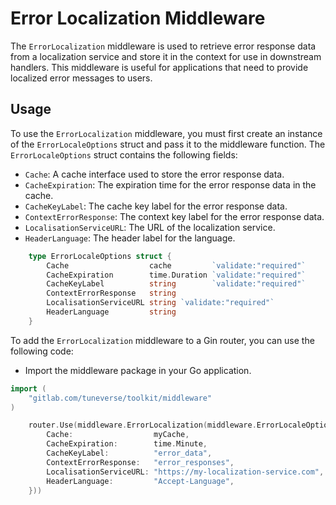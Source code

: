 # Error Localization Middleware
The `ErrorLocalization` middleware is used to retrieve error response data from a localization service and store it in the context for use in downstream handlers. This middleware is useful for applications that need to provide localized error messages to users.


## Usage
To use the `ErrorLocalization` middleware, you must first create an instance of the `ErrorLocaleOptions` struct and pass it to the middleware function. The `ErrorLocaleOptions` struct contains the following fields:

- `Cache`: A cache interface used to store the error response data.
- `CacheExpiration`: The expiration time for the error response data in the cache.
- `CacheKeyLabel`: The cache key label for the error response data.
- `ContextErrorResponse`: The context key label for the error response data.
- `LocalisationServiceURL`: The URL of the localization service.
- `HeaderLanguage`: The header label for the language.


```go
    type ErrorLocaleOptions struct {
        Cache                  cache         `validate:"required"`
        CacheExpiration        time.Duration `validate:"required"`
        CacheKeyLabel          string        `validate:"required"`
        ContextErrorResponse   string
        LocalisationServiceURL string `validate:"required"`
        HeaderLanguage         string
    }
```


To add the `ErrorLocalization` middleware to a Gin router, you can use the following code:

- Import the middleware package in your Go application.
```go
import (
    "gitlab.com/tuneverse/toolkit/middleware"
)
```

```go
    router.Use(middleware.ErrorLocalization(middleware.ErrorLocaleOptions{
        Cache:                  myCache,
        CacheExpiration:        time.Minute,
        CacheKeyLabel:          "error_data",
        ContextErrorResponse:   "error_responses",
        LocalisationServiceURL: "https://my-localization-service.com",
        HeaderLanguage:         "Accept-Language",
    }))

```